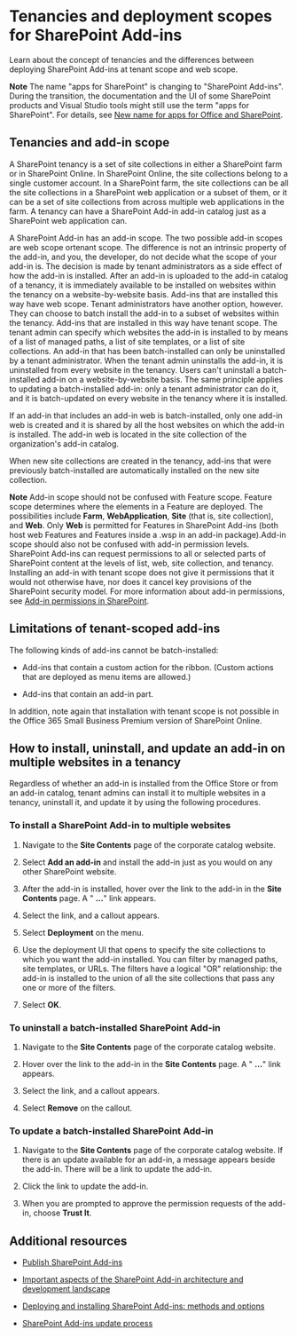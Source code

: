 
# Tenancies and deployment scopes for SharePoint Add-ins
 Learn about the concept of tenancies and the differences between deploying SharePoint Add-ins at tenant scope and web scope.
 

 **Note**  The name "apps for SharePoint" is changing to "SharePoint Add-ins". During the transition, the documentation and the UI of some SharePoint products and Visual Studio tools might still use the term "apps for SharePoint". For details, see  [New name for apps for Office and SharePoint](new-name-for-apps-for-sharepoint.md#bk_newname).
 


## Tenancies and add-in scope
<a name="AppScope"> </a>

A SharePoint tenancy is a set of site collections in either a SharePoint farm or in SharePoint Online. In SharePoint Online, the site collections belong to a single customer account. In a SharePoint farm, the site collections can be all the site collections in a SharePoint web application or a subset of them, or it can be a set of site collections from across multiple web applications in the farm. A tenancy can have a SharePoint Add-in add-in catalog just as a SharePoint web application can.
 

 
A SharePoint Add-in has an add-in scope. The two possible add-in scopes are web scope ortenant scope. The difference is not an intrinsic property of the add-in, and you, the developer, do not decide what the scope of your add-in is. The decision is made by tenant administrators as a side effect of how the add-in is installed. After an add-in is uploaded to the add-in catalog of a tenancy, it is immediately available to be installed on websites within the tenancy on a website-by-website basis. Add-ins that are installed this way have web scope. Tenant administrators have another option, however. They can choose to batch install the add-in to a subset of websites within the tenancy. Add-ins that are installed in this way have tenant scope. The tenant admin can specify which websites the add-in is installed to by means of a list of managed paths, a list of site templates, or a list of site collections. An add-in that has been batch-installed can only be uninstalled by a tenant administrator. When the tenant admin uninstalls the add-in, it is uninstalled from every website in the tenancy. Users can't uninstall a batch-installed add-in on a website-by-website basis. The same principle applies to updating a batch-installed add-in: only a tenant administrator can do it, and it is batch-updated on every website in the tenancy where it is installed.
 

 
If an add-in that includes an add-in web is batch-installed, only one add-in web is created and it is shared by all the host websites on which the add-in is installed. The add-in web is located in the site collection of the organization's add-in catalog.
 

 
When new site collections are created in the tenancy, add-ins that were previously batch-installed are automatically installed on the new site collection.
 

 

 **Note**  Add-in scope should not be confused with Feature scope. Feature scope determines where the elements in a Feature are deployed. The possibilities include  **Farm**,  **WebApplication**,  **Site** (that is, site collection), and **Web**. Only  **Web** is permitted for Features in SharePoint Add-ins (both host web Features and Features inside a .wsp in an add-in package).Add-in scope should also not be confused with add-in permission levels. SharePoint Add-ins can request permissions to all or selected parts of SharePoint content at the levels of list, web, site collection, and tenancy. Installing an add-in with tenant scope does not give it permissions that it would not otherwise have, nor does it cancel key provisions of the SharePoint security model. For more information about add-in permissions, see  [Add-in permissions in SharePoint](add-in-permissions-in-sharepoint-2013.md).
 


## Limitations of tenant-scoped add-ins
<a name="Tenant"> </a>

The following kinds of add-ins cannot be batch-installed:
 

 

- Add-ins that contain a custom action for the ribbon. (Custom actions that are deployed as menu items are allowed.)
    
 
- Add-ins that contain an add-in part. 
    
 
In addition, note again that installation with tenant scope is not possible in the Office 365 Small Business Premium version of SharePoint Online.
 

 

## How to install, uninstall, and update an add-in on multiple websites in a tenancy
<a name="Web"> </a>

Regardless of whether an add-in is installed from the Office Store or from an add-in catalog, tenant admins can install it to multiple websites in a tenancy, uninstall it, and update it by using the following procedures.
 

 

### To install a SharePoint Add-in to multiple websites


1. Navigate to the  **Site Contents** page of the corporate catalog website.
    
 
2. Select  **Add an add-in** and install the add-in just as you would on any other SharePoint website.
    
 
3. After the add-in is installed, hover over the link to the add-in in the  **Site Contents** page. A " **...**" link appears.
    
 
4. Select the link, and a callout appears.
    
 
5. Select  **Deployment** on the menu.
    
 
6. Use the deployment UI that opens to specify the site collections to which you want the add-in installed. You can filter by managed paths, site templates, or URLs. The filters have a logical "OR" relationship: the add-in is installed to the union of all the site collections that pass any one or more of the filters.
    
 
7. Select  **OK**.
    
 

### To uninstall a batch-installed SharePoint Add-in


1. Navigate to the  **Site Contents** page of the corporate catalog website.
    
 
2. Hover over the link to the add-in in the  **Site Contents** page. A " **...**" link appears.
    
 
3. Select the link, and a callout appears.
    
 
4. Select  **Remove** on the callout.
    
 

### To update a batch-installed SharePoint Add-in


1. Navigate to the  **Site Contents** page of the corporate catalog website. If there is an update available for an add-in, a message appears beside the add-in. There will be a link to update the add-in.
    
 
2. Click the link to update the add-in.
    
 
3. When you are prompted to approve the permission requests of the add-in, choose  **Trust It**.
    
 

## Additional resources
<a name="SP15tenancies_addlresources"> </a>


-  [Publish SharePoint Add-ins](publish-sharepoint-add-ins.md)
    
 
-  [Important aspects of the SharePoint Add-in architecture and development landscape](important-aspects-of-the-sharepoint-add-in-architecture-and-development-landscape.md)
    
 
-  [Deploying and installing SharePoint Add-ins: methods and options](deploying-and-installing-sharepoint-add-ins-methods-and-options.md)
    
 
-  [SharePoint Add-ins update process](sharepoint-add-ins-update-process.md)
    
 

